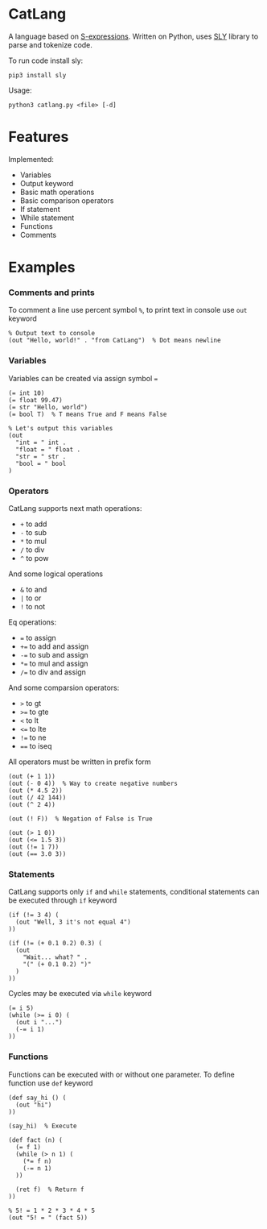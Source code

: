 # CatLang
A language based on [S-expressions](https://en.wikipedia.org/wiki/S-expression). Written on Python, uses [SLY](https://github.com/dabeaz/sly) library to parse and tokenize code.

To run code install sly:

```shell
pip3 install sly
```

Usage:
```shell
python3 catlang.py <file> [-d]
```

# Features
Implemented:
- Variables
- Output keyword
- Basic math operations
- Basic comparison operators
- If statement
- While statement
- Functions
- Comments

# Examples
### Comments and prints
To comment a line use percent symbol `%`, to print text in console use `out` keyword

```Lisp
% Output text to console
(out "Hello, world!" . "from CatLang")  % Dot means newline
```

### Variables
Variables can be created via assign symbol `=`

```Lisp
(= int 10)
(= float 99.47)
(= str "Hello, world")
(= bool T)  % T means True and F means False

% Let's output this variables
(out 
  "int = " int .
  "float = " float .
  "str = " str .
  "bool = " bool
)
```

### Operators
CatLang supports next math operations:
- `+` to add 
- `-` to sub
- `*` to mul
- `/` to div
- `^` to pow

And some logical operations
- `&` to and
- `|` to or
- `!` to not

Eq operations:
- `=` to assign
- `+=` to add and assign
- `-=` to sub and assign
- `*=` to mul and assign
- `/=` to div and assign

And some comparsion operators:
- `>` to gt
- `>=` to gte
- `<` to lt
- `<=` to lte
- `!=` to ne
- `==` to iseq

All operators must be written in prefix form

```Lisp
(out (+ 1 1))
(out (- 0 4))  % Way to create negative numbers
(out (* 4.5 2))
(out (/ 42 144))
(out (^ 2 4))

(out (! F))  % Negation of False is True

(out (> 1 0))
(out (<= 1.5 3))
(out (!= 1 7))
(out (== 3.0 3))
```

### Statements
CatLang supports only `if` and `while` statements, conditional statements can be executed through `if` keyword

```Lisp
(if (!= 3 4) (
  (out "Well, 3 it's not equal 4")
))

(if (!= (+ 0.1 0.2) 0.3) (
  (out 
    "Wait... what? " .
    "(" (+ 0.1 0.2) ")"
  )
))
```

Cycles may be executed via `while` keyword
```Lisp
(= i 5)
(while (>= i 0) (
  (out i "...")
  (-= i 1)
))
```

### Functions
Functions can be executed with or without one parameter. To define function use `def` keyword

```Lisp
(def say_hi () (
  (out "hi")
))

(say_hi)  % Execute

(def fact (n) (
  (= f 1)
  (while (> n 1) (
    (*= f n)
    (-= n 1)
  ))

  (ret f)  % Return f
))

% 5! = 1 * 2 * 3 * 4 * 5
(out "5! = " (fact 5))
```
